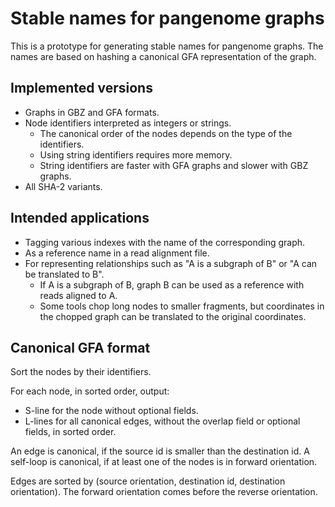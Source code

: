 # Stable names for pangenome graphs

This is a prototype for generating stable names for pangenome graphs.
The names are based on hashing a canonical GFA representation of the graph.

## Implemented versions

* Graphs in GBZ and GFA formats.
* Node identifiers interpreted as integers or strings.
    * The canonical order of the nodes depends on the type of the identifiers.
    * Using string identifiers requires more memory.
    * String identifiers are faster with GFA graphs and slower with GBZ graphs.
* All SHA-2 variants.

## Intended applications

* Tagging various indexes with the name of the corresponding graph.
* As a reference name in a read alignment file.
* For representing relationships such as "A is a subgraph of B" or "A can be translated to B".
    * If A is a subgraph of B, graph B can be used as a reference with reads aligned to A.
    * Some tools chop long nodes to smaller fragments, but coordinates in the chopped graph can be translated to the original coordinates.

## Canonical GFA format

Sort the nodes by their identifiers.

For each node, in sorted order, output:

* S-line for the node without optional fields.
* L-lines for all canonical edges, without the overlap field or optional fields, in sorted order.

An edge is canonical, if the source id is smaller than the destination id.
A self-loop is canonical, if at least one of the nodes is in forward orientation.

Edges are sorted by (source orientation, destination id, destination orientation).
The forward orientation comes before the reverse orientation.
